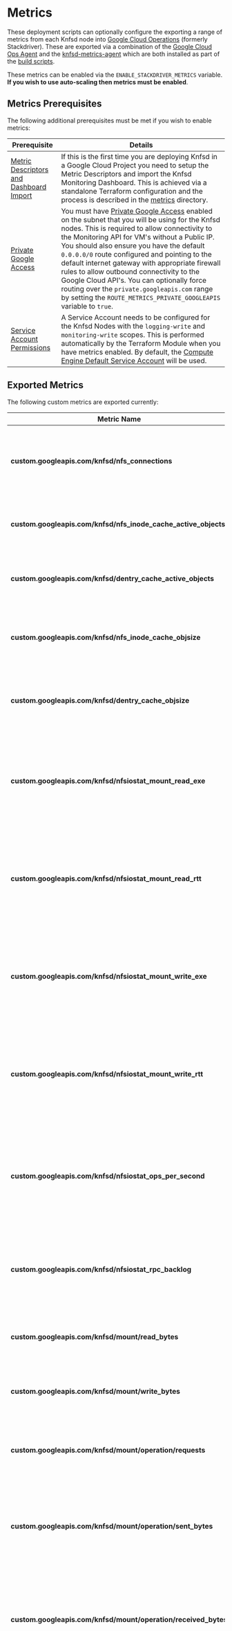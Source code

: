 # Metrics

These deployment scripts can optionally configure the exporting a range of metrics from each Knfsd node into [Google Cloud Operations](https://cloud.google.com/products/operations) (formerly Stackdriver). These are exported via a combination of the [Google Cloud Ops Agent](https://cloud.google.com/monitoring/agent/ops-agent) and the [knfsd-metrics-agent](../image/resources/knfsd-metrics-agent/README.md) which are both installed as part of the [build scripts](/image).

These metrics can be enabled via the `ENABLE_STACKDRIVER_METRICS` variable. **If you wish to use auto-scaling then metrics must be enabled**.

## Metrics Prerequisites

The following additional prerequisites must be met if you wish to enable metrics:

| Prerequisite                                                                                                             | Details                                                                                                                                                                                                                                                                                                                                                                                                                                                                                                                                                                                                                              |
| ------------------------------------------------------------------------------------------------------------------------ | ------------------------------------------------------------------------------------------------------------------------------------------------------------------------------------------------------------------------------------------------------------------------------------------------------------------------------------------------------------------------------------------------------------------------------------------------------------------------------------------------------------------------------------------------------------------------------------------------------------------------------------ |
| [Metric Descriptors and Dashboard Import](metrics)                                                                       | If this is the first time you are deploying Knfsd in a Google Cloud Project you need to setup the Metric Descriptors and import the Knfsd Monitoring Dashboard. This is achieved via a standalone Terraform configuration and the process is described in the [metrics](metrics) directory.                                                                                                                                                                                                                                                                                                                                          |
| [Private Google Access](https://cloud.google.com/vpc/docs/configure-private-google-access)                               | You must have [Private Google Access](https://cloud.google.com/vpc/docs/configure-private-google-access) enabled on the subnet that you will be using for the Knfsd nodes. This is required to allow connectivity to the Monitoring API for VM's without a Public IP. You should also ensure you have the default `0.0.0.0/0` route configured and pointing to the default internet gateway with appropriate firewall rules to allow outbound connectivity to the Google Cloud API's. You can optionally force routing over the `private.googleapis.com` range by setting the `ROUTE_METRICS_PRIVATE_GOOGLEAPIS` variable to `true`. |
| [Service Account Permissions](https://cloud.google.com/compute/docs/access/service-accounts#service_account_permissions) | A Service Account needs to be configured for the Knfsd Nodes with the `logging-write` and `monitoring-write` scopes. This is performed automatically by the Terraform Module when you have metrics enabled. By default, the [Compute Engine Default Service Account](https://cloud.google.com/compute/docs/access/service-accounts#default_service_account) will be used.                                                                                                                                                                                                                                                            |

## Exported Metrics

The following custom metrics are exported currently:

| Metric Name                                                    | Description                                                                                                     |
| -------------------------------------------------------------- | --------------------------------------------------------------------------------------------------------------- |
| **custom.googleapis.com/knfsd/nfs_connections**                | The number of NFS Clients connected to the Knfsd filer (used for autoscaling).                                  |
| **custom.googleapis.com/knfsd/nfs_inode_cache_active_objects** | The number of active objects in the Linux NFS inode Cache.                                                      |
| **custom.googleapis.com/knfsd/dentry_cache_active_objects**    | The number of active objects in the Linux Dentry Cache.                                                         |
| **custom.googleapis.com/knfsd/nfs_inode_cache_objsize**        | The total size of the objects in the Linux NFS inode Cache in bytes.                                            |
| **custom.googleapis.com/knfsd/dentry_cache_objsize**           | The total size of the objects in the Linux Dentry Cache in bytes.                                               |
| **custom.googleapis.com/knfsd/nfsiostat_mount_read_exe**       | The average read operation EXE per NFS client mount over the past 60 seconds (Knfsd --> Source Filer).          |
| **custom.googleapis.com/knfsd/nfsiostat_mount_read_rtt**       | The average read operation RTT per NFS client mount over the past 60 seconds (Knfsd --> Source Filer).          |
| **custom.googleapis.com/knfsd/nfsiostat_mount_write_exe**      | The average write operation EXE per NFS client mount over the past 60 seconds (Knfsd --> Source Filer).         |
| **custom.googleapis.com/knfsd/nfsiostat_mount_write_rtt**      | The average write operation RTT per NFS client mount over the past 60 seconds (Knfsd --> Source Filer)..        |
| **custom.googleapis.com/knfsd/nfsiostat_ops_per_second**       | The number of NFS operations per second per NFS client mount over the past 60 seconds (Knfsd --> Source Filer). |
| **custom.googleapis.com/knfsd/nfsiostat_rpc_backlog**          | The RPC Backlog per NFS client mount over the past 60 seconds (Knfsd --> Source Filer).                         |
| **custom.googleapis.com/knfsd/mount/read_bytes**               | The total number of bytes read from the source NFS server.                                                      |
| **custom.googleapis.com/knfsd/mount/write_bytes**              | The total number of bytes wrote to the source NFS server.                                                       |
| **custom.googleapis.com/knfsd/mount/operation/requests**       | The total number of NFS requests sent to the source NFS server.                                                 |
| **custom.googleapis.com/knfsd/mount/operation/sent_bytes**     | The total number of bytes sent to the source NFS server. This includes the RPC protocol headers.                |
| **custom.googleapis.com/knfsd/mount/operation/received_bytes** | The total number of bytes received from the source NFS server. This includes the RPC protocol headers.          |
| **custom.googleapis.com/knfsd/mount/operation/major_timeouts** | The total number of RPC major timeouts (`timeo`, default 60 seconds) between the proxy and source NFS servers.  |
| **custom.googleapis.com/knfsd/mount/operation/errors**         | The total number of RPC errors between the proxy and the source NFS servers.                                    |
| **custom.googleapis.com/knfsd/exports/total_operations**       | The total number of NFS operations received from NFS clients.                                                   |
| **custom.googleapis.com/knfsd/exports/total_read_bytes**       | The total number of bytes read by NFS clients.                                                                  |
| **custom.googleapis.com/knfsd/exports/total_write_bytes**      | The total number of bytes wrote by NFS clients.                                                                 |
| **custom.googleapis.com/knfsd/fscache_oldest_file**            | The age of the oldest file in FS-Cache. This metric is not enabled by default.                                  |

## Dashboards

The Knfsd Monitoring Dashboard is created automatically by the metrics initialisation Terraform that is detailed in the [Metrics Prerequisites](#metricsprerequisites).

Once ran, you can then access the dashboard from [https://console.cloud.google.com/monitoring/dashboards/](https://console.cloud.google.com/monitoring/dashboards/)

## Custom Configuration

The metrics can be configured using the `METRICS_AGENT_CONFIG` variable in the Terraform module, or by customizing the metrics config when building the image.

Configuring the metrics using Terraform is the simplest option. You can provide the metrics configuration using a file or directly inline using heredoc.

Providing the metrics config from a file:

```terraform
module "nfs_proxy" {
  source = "github.com/GoogleCloudPlatform/knfsd-cache-utils//deployment/terraform-module-knfsd?ref=v1.0.0-beta6"

  METRICS_AGENT_CONFIG = file("metrics-config.yaml")
}
```

Providing the metrics config inline using heredoc syntax:

```terraform
module "nfs_proxy" {
  source = "github.com/GoogleCloudPlatform/knfsd-cache-utils//deployment/terraform-module-knfsd?ref=v1.0.0-beta6"

  METRICS_AGENT_CONFIG = <<-EOT
    receivers:
      mounts:
        collection_interval: 5m
  EOT
}
```

See the [knfsd-metrics-agent README](../image/resources/knfsd-metrics-agent/README.md) for details how to configure the metrics agent.
